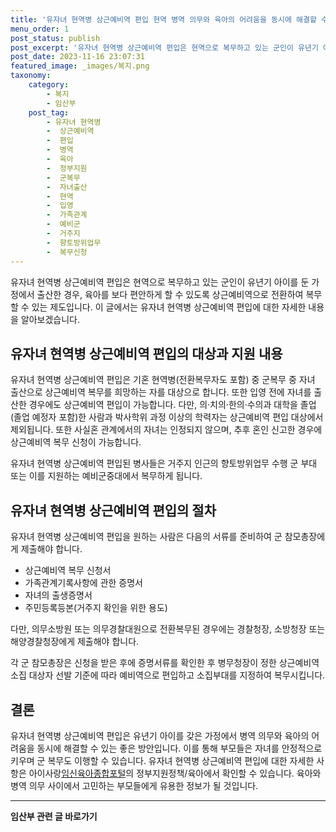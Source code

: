 ```yaml
---
title: '유자녀 현역병 상근예비역 편입 현역 병역 의무와 육아의 어려움을 동시에 해결할 수 있는 방안'
menu_order: 1
post_status: publish
post_excerpt: '유자녀 현역병 상근예비역 편입은 현역으로 복무하고 있는 군인이 유년기 아이를 둔 가정에서 출산한 경우, 육아를 보다 편안하게 할 수 있도록 상근예비역으로 전환하여 복무할 수 있는 제도입니다. 이 글에서는 유자녀 현역병 상근예비역 편입에 대한 자세한 내용을 알아보겠습니다.'
post_date: 2023-11-16 23:07:31
featured_image: _images/복지.png
taxonomy:
    category:
        - 복지
        - 임산부
    post_tag:
        - 유자녀 현역병
        -  상근예비역
        -  편입
        -  병역
        -  육아
        -  정부지원
        -  군복무
        -  자녀출산
        -  현역
        -  입영
        -  가족관계
        -  예비군
        -  거주지
        -  향토방위업무
        -  복무신청
---
```



유자녀 현역병 상근예비역 편입은 현역으로 복무하고 있는 군인이 유년기 아이를 둔 가정에서 출산한 경우, 육아를 보다 편안하게 할 수 있도록 상근예비역으로 전환하여 복무할 수 있는 제도입니다. 이 글에서는 유자녀 현역병 상근예비역 편입에 대한 자세한 내용을 알아보겠습니다.

## 유자녀 현역병 상근예비역 편입의 대상과 지원 내용

유자녀 현역병 상근예비역 편입은 기혼 현역병(전환복무자도 포함) 중 군복무 중 자녀 출산으로 상근예비역 복무를 희망하는 자를 대상으로 합니다. 또한 입영 전에 자녀를 출산한 경우에도 상근예비역 편입이 가능합니다. 다만, 의·치의·한의·수의과 대학을 졸업(졸업 예정자 포함)한 사람과 박사학위 과정 이상의 학력자는 상근예비역 편입 대상에서 제외됩니다. 또한 사실혼 관계에서의 자녀는 인정되지 않으며, 추후 혼인 신고한 경우에 상근예비역 복무 신청이 가능합니다.

유자녀 현역병 상근예비역 편입된 병사들은 거주지 인근의 향토방위업무 수행 군 부대 또는 이를 지원하는 예비군중대에서 복무하게 됩니다.

## 유자녀 현역병 상근예비역 편입의 절차

유자녀 현역병 상근예비역 편입을 원하는 사람은 다음의 서류를 준비하여 군 참모총장에게 제출해야 합니다.

- 상근예비역 복무 신청서
- 가족관계기록사항에 관한 증명서
- 자녀의 출생증명서
- 주민등록등본(거주지 확인을 위한 용도)

다만, 의무소방원 또는 의무경찰대원으로 전환복무된 경우에는 경찰청장, 소방청장 또는 해양경찰청장에게 제출해야 합니다.

각 군 참모총장은 신청을 받은 후에 증명서류를 확인한 후 병무청장이 정한 상근예비역 소집 대상자 선발 기준에 따라 예비역으로 편입하고 소집부대를 지정하여 복무시킵니다.

## 결론

유자녀 현역병 상근예비역 편입은 유년기 아이를 갖은 가정에서 병역 의무와 육아의 어려움을 동시에 해결할 수 있는 좋은 방안입니다. 이를 통해 부모들은 자녀를 안정적으로 키우며 군 복무도 이행할 수 있습니다. 유자녀 현역병 상근예비역 편입에 대한 자세한 사항은 아이사랑[임신육아종합포털](http://www.childcare.go.kr/)의 정부지원정책/육아에서 확인할 수 있습니다. 육아와 병역 의무 사이에서 고민하는 부모들에게 유용한 정보가 될 것입니다.
<!-- wp:separator -->
<hr class="wp-block-separator has-alpha-channel-opacity"/>
<!-- /wp:separator -->

<!-- wp:group {"backgroundColor":"base","layout":{"type":"constrained"}} -->
<div class="wp-block-group has-base-background-color has-background"><!-- wp:paragraph {"align":"center","fontSize":"medium"} -->
<p class="has-text-align-center has-large-font-size"><strong>임산부 관련 글 바로가기</strong></p>
<!-- /wp:paragraph -->


<!-- wp:latest-posts
{"categories":[{"id":22654,"count":19,"description":"","link":"https://uknowlaw.com/category/%ec%9e%84%ec%82%b0%eb%b6%80/","name":"임산부","slug":"임산부","taxonomy":"category","parent":0,"meta":[],"_links":{"self":[{"href":"https://uknowlaw.com/wp-json/wp/v2/categories/22654"}],"collection":[{"href":"https://uknowlaw.com/wp-json/wp/v2/categories"}],"about":[{"href":"https://uknowlaw.com/wp-json/wp/v2/taxonomies/category"}],"wp:post_type":[{"href":"https://uknowlaw.com/wp-json/wp/v2/posts?categories=22654"}],"curies":[{"name":"wp","href":"https://api.w.org/{rel}","templated":true}]}}],"postsToShow":100,"excerptLength":28,"postLayout":"grid","columns":2,"featuredImageAlign":"left","featuredImageSizeSlug":"large","fontSize":"small"} /--></div>
<!-- /wp:group -->